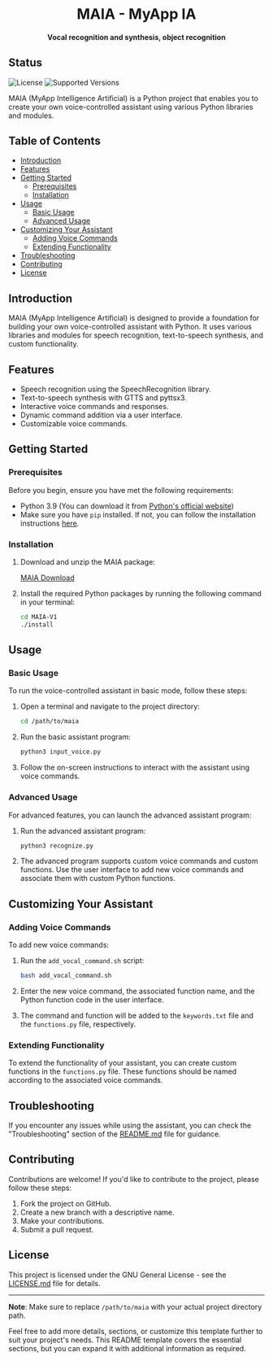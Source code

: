 <h1 align="center">MAIA - MyApp IA</h1>
<h4 align="center">Vocal recognition and synthesis, object recognition</h4>

## Status
![License](https://img.shields.io/badge/license-GNU-blue.svg)
![Supported Versions](https://img.shields.io/badge/python-3.9.*-blue.svg)


MAIA (MyApp Intelligence Artificial) is a Python project that enables you to create your own voice-controlled assistant using various Python libraries and modules.

## Table of Contents
- [Introduction](#introduction)
- [Features](#features)
- [Getting Started](#getting-started)
  - [Prerequisites](#prerequisites)
  - [Installation](#installation)
- [Usage](#usage)
  - [Basic Usage](#basic-usage)
  - [Advanced Usage](#advanced-usage)
- [Customizing Your Assistant](#customizing-your-assistant)
  - [Adding Voice Commands](#adding-voice-commands)
  - [Extending Functionality](#extending-functionality)
- [Troubleshooting](#troubleshooting)
- [Contributing](#contributing)
- [License](#license)

## Introduction

MAIA (MyApp Intelligence Artificial) is designed to provide a foundation for building your own voice-controlled assistant with Python. It uses various libraries and modules for speech recognition, text-to-speech synthesis, and custom functionality.

## Features

- Speech recognition using the SpeechRecognition library.
- Text-to-speech synthesis with GTTS and pyttsx3.
- Interactive voice commands and responses.
- Dynamic command addition via a user interface.
- Customizable voice commands.

## Getting Started

### Prerequisites

Before you begin, ensure you have met the following requirements:

- Python 3.9 (You can download it from [Python's official website](https://www.python.org/downloads/))
- Make sure you have `pip` installed. If not, you can follow the installation instructions [here](https://pip.pypa.io/en/stable/installation/).

### Installation

1. Download and unzip the MAIA package:

    [MAIA Download](https://github.com/dadflip/maia/releases/tag/v1.0.0)

2. Install the required Python packages by running the following command in your terminal:

    ```bash
    cd MAIA-V1
    ./install
    ```

## Usage

### Basic Usage

To run the voice-controlled assistant in basic mode, follow these steps:

1. Open a terminal and navigate to the project directory:

    ```bash
    cd /path/to/maia
    ```

2. Run the basic assistant program:

    ```bash
    python3 input_voice.py
    ```

3. Follow the on-screen instructions to interact with the assistant using voice commands.

### Advanced Usage

For advanced features, you can launch the advanced assistant program:

1. Run the advanced assistant program:

    ```bash
    python3 recognize.py
    ```

2. The advanced program supports custom voice commands and custom functions. Use the user interface to add new voice commands and associate them with custom Python functions.

## Customizing Your Assistant

### Adding Voice Commands

To add new voice commands:

1. Run the `add_vocal_command.sh` script:

    ```bash
    bash add_vocal_command.sh
    ```

2. Enter the new voice command, the associated function name, and the Python function code in the user interface.

3. The command and function will be added to the `keywords.txt` file and the `functions.py` file, respectively.

### Extending Functionality

To extend the functionality of your assistant, you can create custom functions in the `functions.py` file. These functions should be named according to the associated voice commands.

## Troubleshooting

If you encounter any issues while using the assistant, you can check the "Troubleshooting" section of the [README.md](README.md) file for guidance.

## Contributing

Contributions are welcome! If you'd like to contribute to the project, please follow these steps:

1. Fork the project on GitHub.
2. Create a new branch with a descriptive name.
3. Make your contributions.
4. Submit a pull request.

## License

This project is licensed under the GNU General License - see the [LICENSE.md](LICENSE) file for details.

---

**Note**: Make sure to replace `/path/to/maia` with your actual project directory path.

Feel free to add more details, sections, or customize this template further to suit your project's needs. This README template covers the essential sections, but you can expand it with additional information as required.
